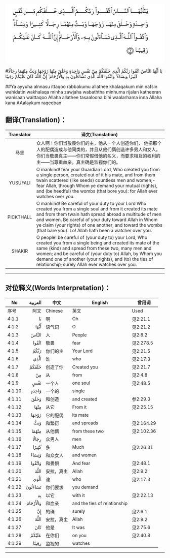 ![004:001](images/004_001.gif)

#يَا أَيُّهَا النَّاسُ اتَّقُوا رَبَّكُمُ الَّذِي خَلَقَكُمْ مِنْ نَفْسٍ وَاحِدَةٍ وَخَلَقَ مِنْهَا زَوْجَهَا وَبَثَّ مِنْهُمَا رِجَالًا كَثِيرًا وَنِسَاءً ۚ وَاتَّقُوا اللَّهَ الَّذِي تَسَاءَلُونَ بِهِ وَالْأَرْحَامَ ۚ إِنَّ اللَّهَ كَانَ عَلَيْكُمْ رَقِيبًا 

##Ya ayyuha alnnasu ittaqoo rabbakumu allathee khalaqakum min nafsin wahidatin wakhalaqa minha zawjaha wabaththa minhuma rijalan katheeran wanisaan waittaqoo Allaha allathee tasaaloona bihi waalarhama inna Allaha kana AAalaykum raqeeban 

## 翻译(Translation)：

| Translator | 译文(Translation)                                            |
| :--------: | ------------------------------------------------------------ |
|    马坚    | 众人啊！你们当敬畏你们的主，他从一个人创造你们， 他把那个人的配偶造成与他同类的，并且从他们俩创造许多男人和女人。 你们当敬畏真主——你们常假借他的名义，而要求相互的权利的主——当尊重血亲。真主确是监视你们的。 |
|  YUSUFALI  | O mankind! fear your Guardian Lord, Who created you from a single person, created out of it his mate, and from them twain scattered (like seeds) countless men and women;- fear Allah, through Whom ye demand your mutual (rights), and (be heedful) the wombs (that bore you): for Allah ever watches over you. |
| PICKTHALL  | O mankind! Be careful of your duty to your Lord Who created you from a single soul and from it created its mate and from them twain hath spread abroad a multitude of men and women. Be careful of your duty toward Allah in Whom ye claim (your rights) of one another, and toward the wombs (that bare you). Lo! Allah hath been a watcher over you. |
|   SHAKIR   | O people! be careful of (your duty to) your Lord, Who created you from a single being and created its mate of the same (kind) and spread from these two, many men and women; and be careful of (your duty to) Allah, by Whom you demand one of another (your rights), and (to) the ties of relationship; surely Allah ever watches over you. |

---

## 对位释义(Words Interpretation)：

| No   | العربية | 中文    | English | 曾用词 |
| ---- | ------: | ------- | ------- | ------ |
| 序号 |    阿文 | Chinese | 英文    | Used   |
| 4:1.1  | يَا       | 啊         | Oh                           | 见2:21.1   |
| 4:1.2  | أَيُّهَا     | 语气词     | O                            | 见2:21.2   |
| 4:1.3  | النَّاسُ    | 人         | People                       | 见2:8.2    |
| 4:1.4  | اتَّقُوا    | 敬畏       | fear                         | 见2:278.5  |
| 4:1.5  | رَبَّكُمُ     | 你们的主   | Your Lord                    | 见2:21.5   |
| 4:1.6  | الَّذِي     | 谁         | who                          | 见2:17.3   |
| 4:1.7  | خَلَقَكُمْ    | 创造了你   | Created you                  | 见2:21.7   |
| 4:1.8  | مِنْ       | 从         | from                         | 见2:4.8    |
| 4:1.9  | نَفْسٍ      | 一个人     | one soul                     | 见2:48.5   |
| 4:1.10 | وَاحِدَةٍ    | 一个的     | single                       |            |
| 4:1.11 | وَخَلَقَ     | 和创造     | and created                  | 参2:29.3   |
| 4:1.12 | مِنْهَا     | 从它       | From it                      | 见2:25.15  |
| 4:1.13 | زَوْجَهَا    | 它的配偶   | its mate                     |            |
| 4:1.14 | وَبَثَّ      | 和繁衍     | and spreads                  | 见2:164.29 |
| 4:1.15 | مِنْهُمَا    | 从他俩     | from these two               | 见2:102.36 |
| 4:1.16 | رِجَالًا    | 众男人     | men                          |            |
| 4:1.17 | كَثِيرًا    | 多         | Much                         | 见2:26.31  |
| 4:1.18 | وَنِسَاءً    | 和众女人   | and women                    |            |
| 4:1.19 | وَاتَّقُوا   | 和畏惧     | And fear                     | 见2:48.1   |
| 4:1.20 | اللَّهَ     | 安拉，真主 | Allah                        | 见2:9.2 |
| 4:1.21 | الَّذِي     | 谁         | who                          | 见2:17.3   |
| 4:1.22 | تَسَاءَلُونَ  | 你们要求   | you demand                   |            |
| 4:1.23 | بِهِ       | 以它       | with it                      | 见2:22.13  |
| 4:1.24 | وَالْأَرْحَامَ | 和血亲     | and the ties of relationship |            |
| 4:1.25 | إِنَّ       | 的确       | surely                       | 见2:6.1    |
| 4:1.26 | اللَّهَ     | 安拉，真主 | Allah                        | 见2:9.2 |
| 4:1.27 | كَانَ      | 他是       | It was                       | 见2:75.6   |
| 4:1.28 | عَلَيْكُمْ    | 在你们     | on you                       | 见2:40.8   |
| 4:1.29 | رَقِيبًا    | 监视的     | watches                      |            |

---
